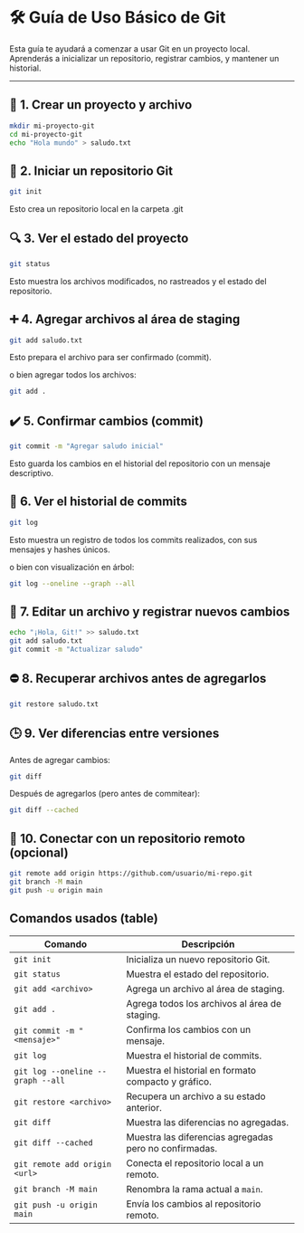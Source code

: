 # 🛠️ Guía de Uso Básico de Git

Esta guía te ayudará a comenzar a usar Git en un proyecto local. Aprenderás a inicializar un repositorio, registrar cambios, y mantener un historial.

---

## 📁 1. Crear un proyecto y archivo

```bash
mkdir mi-proyecto-git
cd mi-proyecto-git
echo "Hola mundo" > saludo.txt
```

## 🌱 2. Iniciar un repositorio Git

```bash
git init
```

Esto crea un repositorio local en la carpeta .git

## 🔍 3. Ver el estado del proyecto

```bash
git status
```

Esto muestra los archivos modificados, no rastreados y el estado del repositorio.

## ➕ 4. Agregar archivos al área de staging

```bash
git add saludo.txt
```

Esto prepara el archivo para ser confirmado (commit).

o bien agregar todos los archivos:

```bash
git add .
```

## ✔️ 5. Confirmar cambios (commit)

```bash
git commit -m "Agregar saludo inicial"
```

Esto guarda los cambios en el historial del repositorio con un mensaje descriptivo.

## 📜 6. Ver el historial de commits

```bash
git log
```

Esto muestra un registro de todos los commits realizados, con sus mensajes y hashes únicos.

o bien con visualización en árbol:

```bash
git log --oneline --graph --all
```

## 📝 7. Editar un archivo y registrar nuevos cambios

```bash
echo "¡Hola, Git!" >> saludo.txt
git add saludo.txt
git commit -m "Actualizar saludo"
```

## ⛔ 8. Recuperar archivos antes de agregarlos

```bash
git restore saludo.txt
```

## 🕒 9. Ver diferencias entre versiones

Antes de agregar cambios:

```bash
git diff
```

Después de agregarlos (pero antes de commitear):

```bash
git diff --cached
```

## 🚀 10. Conectar con un repositorio remoto (opcional)

```bash
git remote add origin https://github.com/usuario/mi-repo.git
git branch -M main
git push -u origin main
```

## Comandos usados (table)

| Comando                        | Descripción                                      |
|--------------------------------|--------------------------------------------------|
| `git init`                     | Inicializa un nuevo repositorio Git.             |
| `git status`                   | Muestra el estado del repositorio.               |
| `git add <archivo>`            | Agrega un archivo al área de staging.         |
| `git add .`                    | Agrega todos los archivos al área de staging.         |
| `git commit -m "<mensaje>"`    | Confirma los cambios con un mensaje.         |
| `git log`                      | Muestra el historial de commits.                 |
| `git log --oneline --graph --all` | Muestra el historial en formato compacto y gráfico. |
| `git restore <archivo>`        | Recupera un archivo a su estado anterior.         |
| `git diff`                     | Muestra las diferencias no agregadas.         |
| `git diff --cached`            | Muestra las diferencias agregadas pero no confirmadas. |
| `git remote add origin <url>`  | Conecta el repositorio local a un remoto.       |
| `git branch -M main`           | Renombra la rama actual a `main`.         |
| `git push -u origin main`      | Envía los cambios al repositorio remoto. |
